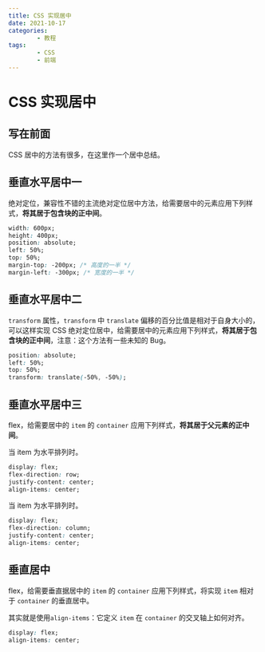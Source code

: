 ```yaml
---
title: CSS 实现居中
date: 2021-10-17
categories:
        - 教程
tags:
        - CSS
        - 前端
---
```


# CSS 实现居中

## 写在前面

CSS 居中的方法有很多，在这里作一个居中总结。

## 垂直水平居中一

绝对定位，兼容性不错的主流绝对定位居中方法，给需要居中的元素应用下列样式，**将其居于包含块的正中间**。

```css
width: 600px;
height: 400px;
position: absolute;
left: 50%;
top: 50%;
margin-top: -200px; /* 高度的一半 */
margin-left: -300px; /* 宽度的一半 */
```

## 垂直水平居中二

`transform` 属性，`transform` 中 `translate` 偏移的百分比值是相对于自身大小的，可以这样实现 CSS 绝对定位居中，给需要居中的元素应用下列样式，**将其居于包含块的正中间**，注意：这个方法有一些未知的 Bug。

```css
position: absolute;
left: 50%;
top: 50%;
transform: translate(-50%, -50%);
```

## 垂直水平居中三

flex，给需要居中的 `item` 的 `container` 应用下列样式，**将其居于父元素的正中间**。

当 item 为水平排列时。

```css
display: flex;
flex-direction: row;
justify-content: center;
align-items: center;
```

当 item 为水平排列时。

```css
display: flex;
flex-direction: column;
justify-content: center;
align-items: center;
```

## 垂直居中

flex，给需要垂直据居中的 `item` 的 `container` 应用下列样式，将实现 `item` 相对于 `container` 的垂直居中。

其实就是使用`align-items`：它定义 `item` 在 `container` 的交叉轴上如何对齐。

```css
display: flex;
align-items: center;
```

